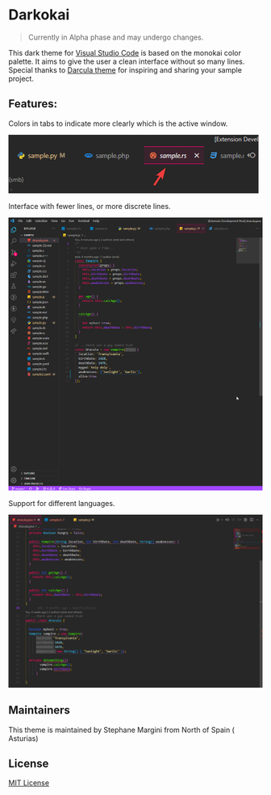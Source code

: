 # Darkokai

> Currently in Alpha phase and may undergo changes.

This dark theme for [Visual Studio Code](http://code.visualstudio.com) is based on the monokai color palette. It aims to give the user a clean interface without so many lines.
Special thanks to [Darcula theme](https://draculatheme.com/) for inspiring and sharing your sample project.

## Features:

Colors in tabs to indicate more clearly which is the active window.

![tab sample image](./themes/documentation/assets/tabs.png)

Interface with fewer lines, or more discrete lines.

![window and javascript code sample](./themes/documentation/assets/javascriptSample.png)

Support for different languages.

![java code sample](./themes/documentation/assets/javaSample.png)

## Maintainers

This theme is maintained by Stephane Margini from North of Spain ( Asturias)

## License

[MIT License](./LICENSE)
